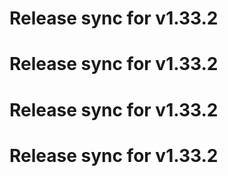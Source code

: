 # Release sync for v1.33.2
# Release sync for v1.33.2
# Release sync for v1.33.2
# Release sync for v1.33.2
